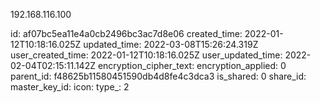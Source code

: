192.168.116.100

id: af07bc5ea11e4a0cb2496bc3ac7d8e06
created_time: 2022-01-12T10:18:16.025Z
updated_time: 2022-03-08T15:26:24.319Z
user_created_time: 2022-01-12T10:18:16.025Z
user_updated_time: 2022-02-04T02:15:11.142Z
encryption_cipher_text: 
encryption_applied: 0
parent_id: f48625b11580451590db4d8fe4c3dca3
is_shared: 0
share_id: 
master_key_id: 
icon: 
type_: 2
